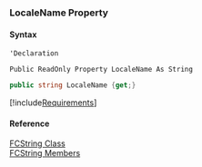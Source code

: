 ﻿### LocaleName Property

#### Syntax

```vbnet
'Declaration

Public ReadOnly Property LocaleName As String
```

```csharp
public string LocaleName {get;}
```

[!include[Requirements](../partials/requirements.md)]

#### Reference

[FCString Class](fcSDK~FChoice.Foundation.Clarify.DataObjects.FCString.md)  
[FCString Members](fcSDK~FChoice.Foundation.Clarify.DataObjects.FCString_members.md)